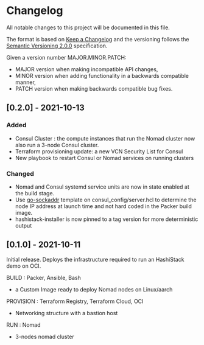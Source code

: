 # Changelog

All notable changes to this project will be documented in this file.

The format is based on [Keep a Changelog](http://keepachangelog.com/en/1.0.0/) and the versioning follows the [Semantic Versioning 2.0.0](https://semver.org/) specification.

Given a version number MAJOR.MINOR.PATCH:

- MAJOR version when making incompatible API changes,
- MINOR version when adding functionality in a backwards compatible manner,
- PATCH version when making backwards compatible bug fixes.

## [0.2.0] - 2021-10-13

### Added

- Consul Cluster : the compute instances that run the Nomad cluster now also run a 3-node Consul cluster.
- Terraform provisioning update: a new VCN Security List for Consul
- New playbook to restart Consul or Nomad services on running clusters

### Changed

- Nomad and Consul systemd service units are now in state enabled at the build stage.
- Use [go-sockaddr](https://github.com/hashicorp/go-sockaddr) template on consul_config/server.hcl to determine the node IP address at launch time and not hard coded in the Packer build image.
- hashistack-installer is now pinned to a tag version for more deterministic output

## [0.1.0] - 2021-10-11

Initial release. Deploys the infrastructure required to run an HashiStack demo on OCI.

BUILD : Packer, Ansible, Bash

- a Custom Image ready to deploy Nomad nodes on Linux/aarch

PROVISION : Terraform Registry, Terraform Cloud, OCI

- Networking structure with a bastion host

RUN : Nomad

- 3-nodes nomad cluster
